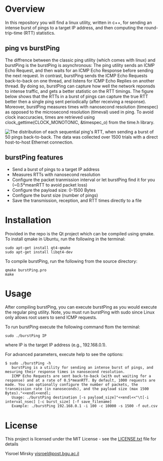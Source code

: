 # Overview
In this repository you will find a linux utility, written in c++, for sending an intense burst of pings to a target IP address, and then computing the round-trip-time (RTT) statistics.


## ping vs burstPing
The diffrence between the classic ping utility (which comes with linux) and burstPing is the burstPing is asynchronous: The ping utility sends an ICMP Echo Request, and then waits for an ICMP Echo Response before sending the next request. In contrast, burstPing sends the ICMP Echo Requests back-to-back on one thread, and listens for ICMP Echo Replies on another thread. By doing so, burstPing can capture how well the network reponsds to intense traffic, and gets a better statistic on the RTT timings. The figure below shows that the RTTs in a burst of pings can capture the true RTT better then a single ping sent periodically (after receiving a response). Moreover, burstPing measures times with nanosecond resolution (timespec) as opposed to the microsecond resolution (timeval) used in ping. To avoid clock inaccuracies, times are retrieved using clock_gettime(CLOCK_MONOTONIC, &timespec_o) from the time.h library.

![The distribution of each sequential ping's RTT, when sending a burst of 50 pings back-to-back. The data was collected over 1500 trials with a direct host-to-host Ethernet connection.](https://raw.githubusercontent.com/ymirsky/burstPing/master/BurstStat.png)


## burstPing features
* Send a burst of pings to a target IP address
* Measures RTTs with nanosecond resolution
* Configure the packet tranmission interval or let burstPing find it for you (~0.5*meanRTT to avoid packet loss) 
* Configure the payload size: 0-1500 Bytes
* Configure the burst size (number of pings)
* Save the transmission, reception, and RTT times directly to a file


# Installation
Provided in the repo is the Qt project which can be compiled using qmake. To install qmake in Ubuntu, run the following in the terminal:

```
sudo apt-get install qt4-qmake
sudo apt-get install libqt4-dev
```

To compile burstPing, run the following from the source directory:

```
qmake burstPing.pro
make
```

# Usage

After compiling burstPing, you can execute burstPing as you would execute the regular ping utility. Note, you must run burstPing with sudo since Linux only allows root users to send ICMP requests.

To run burstPing execute the following command ftom the terminal:
```
sudo ./burstPing IP
```
where IP is the target IP address (e.g., 192.168.0.1).

For advanced parameters, execute help to see the options:
```
$ sudo ./burstPing -h
   burstPing is a utility for sending an intense burst of pings, and mesuring their response times in nanosecond resolution.
   ICMP Echo Requests are sent back-to-back (with out waiting for a response) and at a rate of 0.5*meanRTT. By default, 1000 requests are made. You can optionally configure the number of packets, the transmission rate (in nanoseconds), and the payload size (max 1500 Bytes)."<<endl<<endl;
   Usage: ./burstPing destination [-s payload_size]"<<endl<<"\t[-i interval_nsec] [-c burst_size] [-f save_filename]
   Example: ./burstPing 192.168.0.1 -i 100 -c 10000 -s 1500 -f out.csv
```

# License
This project is licensed under the MIT License - see the [LICENSE.txt](LICENSE.txt) file for details

Yisroel Mirsky
yisroel@post.bgu.ac.il
